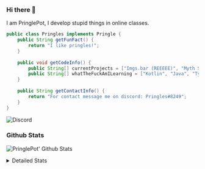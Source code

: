 ### Hi there 👋

I am PringlePot, I develop stupid things in online classes. 

```java
public class Pringles implements Pringle {
    public String getFunFact() {
        return "I like pringles!";
    }
    
    public void getCodeInfo() {
        public String[] currentProjects = ["Imgs.bar (REEEEE)", "Myth Sniper (Dead)"];
        public String[] whatTheFuckAmILearning = ["Kotlin", "Java", "Typescript", "NextJS"];
    }
    
    public String getContactInfo() {
        return "For contact message me on discord: Pringles#8249";
    }
}
```
![Discord](https://discord.c99.nl/widget/theme-1/226911291636318208.png)


### Github Stats
![PringlePot' Github Stats](https://github-readme-stats.vercel.app/api?username=PringlePot&show_icons=true&theme=dark)

<details>
  <summary>Detailed Stats</summary>
    
<!--START_SECTION:waka-->
![Lines of code](https://img.shields.io/badge/From%20Hello%20World%20I%27ve%20Written-94099%20lines%20of%20code-blue)

**🐱 My Github Data** 

> 🏆 314 Contributions in the Year 2021
 > 
> 📦 86.2 kB Used in Github's Storage 
 > 
> 💼 Opted to Hire
 > 
> 📜 7 Public Repositories 
 > 
> 🔑 9 Private Repositories  
 > 
**I'm an Early 🐤** 

```text
🌞 Morning    53 commits     █████░░░░░░░░░░░░░░░░░░░░   20.08% 
🌆 Daytime    113 commits    ██████████░░░░░░░░░░░░░░░   42.8% 
🌃 Evening    98 commits     █████████░░░░░░░░░░░░░░░░   37.12% 
🌙 Night      0 commits      ░░░░░░░░░░░░░░░░░░░░░░░░░   0.0%

```
📅 **I'm Most Productive on Sunday** 

```text
Monday       37 commits     ███░░░░░░░░░░░░░░░░░░░░░░   14.02% 
Tuesday      9 commits      ░░░░░░░░░░░░░░░░░░░░░░░░░   3.41% 
Wednesday    29 commits     ██░░░░░░░░░░░░░░░░░░░░░░░   10.98% 
Thursday     46 commits     ████░░░░░░░░░░░░░░░░░░░░░   17.42% 
Friday       25 commits     ██░░░░░░░░░░░░░░░░░░░░░░░   9.47% 
Saturday     48 commits     ████░░░░░░░░░░░░░░░░░░░░░   18.18% 
Sunday       70 commits     ██████░░░░░░░░░░░░░░░░░░░   26.52%

```


📊 **This Week I Spent My Time On** 

```text
💬 Programming Languages: 
TypeScript               6 hrs 57 mins       ███████████████░░░░░░░░░░   59.99% 
EJS                      1 hr 43 mins        ███░░░░░░░░░░░░░░░░░░░░░░   14.9% 
JavaScript               1 hr 35 mins        ███░░░░░░░░░░░░░░░░░░░░░░   13.77% 
JSON                     40 mins             █░░░░░░░░░░░░░░░░░░░░░░░░   5.88% 
Markdown                 12 mins             ░░░░░░░░░░░░░░░░░░░░░░░░░   1.81%

🔥 Editors: 
IntelliJ                 11 hrs 36 mins      █████████████████████████   100.0%

```

**I Mostly Code in Java** 

```text
Java                     5 repos             ████████████░░░░░░░░░░░░░   50.0% 
Python                   1 repo              ██░░░░░░░░░░░░░░░░░░░░░░░   10.0% 
Kotlin                   1 repo              ██░░░░░░░░░░░░░░░░░░░░░░░   10.0% 
CSS                      1 repo              ██░░░░░░░░░░░░░░░░░░░░░░░   10.0% 
JavaScript               1 repo              ██░░░░░░░░░░░░░░░░░░░░░░░   10.0%

```



 Last Updated on 27/06/2021
<!--END_SECTION:waka-->
</details>
